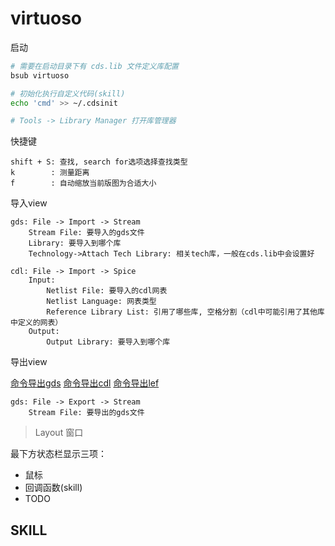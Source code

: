 
# virtuoso

启动

```sh
# 需要在启动目录下有 cds.lib 文件定义库配置
bsub virtuoso

# 初始化执行自定义代码(skill)
echo 'cmd' >> ~/.cdsinit

# Tools -> Library Manager 打开库管理器
```

快捷键

```text
shift + S: 查找, search for选项选择查找类型
k        : 测量距离
f        : 自动缩放当前版图为合适大小
```

导入view

```text
gds: File -> Import -> Stream
    Stream File: 要导入的gds文件
    Library: 要导入到哪个库
    Technology->Attach Tech Library: 相关tech库，一般在cds.lib中会设置好

cdl: File -> Import -> Spice
    Input:
        Netlist File: 要导入的cdl网表
        Netlist Language: 网表类型
        Reference Library List: 引用了哪些库, 空格分割（cdl中可能引用了其他库中定义的网表）
    Output:
        Output Library: 要导入到哪个库
```

导出view

[命令导出gds](./cadence.md#导出gds)
[命令导出cdl]()
[命令导出lef]()

```text
gds: File -> Export -> Stream
    Stream File: 要导出的gds文件
```

> Layout 窗口

最下方状态栏显示三项：

* 鼠标
* 回调函数(skill)
* TODO

## SKILL
